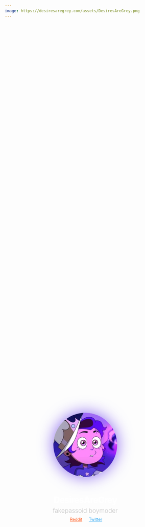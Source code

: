 ```yaml
---
image: https://desiresaregrey.com/assets/DesiresAreGrey.png
---
```

<link rel="stylesheet" href="https://cdnjs.cloudflare.com/ajax/libs/font-awesome/6.5.2/css/all.min.css">
<link rel="preload" href="/assets/DesiresAreGrey.png" as="image">

<style>
.home-container {
  display: flex;
  flex-direction: column;
  align-items: center;
  justify-content: center;
  text-align: center;
  min-height: 70vh;
  opacity: 0;
  animation: fadeInUp 750ms ease-out 250ms forwards;
}

@keyframes fadeInUp {
  from {
    opacity: 0;
    transform: translateY(20px);
  }
  to {
    opacity: 1;
    transform: translateY(0);
  }
}

.profile-pic {
  width: 200px;
  height: 200px;
  border-radius: 50%;
  margin-bottom: 1rem;
  box-shadow: 0 0 48px #3c02e899;
}

.home-title {
  font-size: 2em !important;
  font-weight: 800 !important;
  color: #FFFFFF !important;
  margin-bottom: 0.25rem;
  letter-spacing: -1.5px;
}

.home-subtitle {
  font-size: 1.2rem;
  font-weight: 350 !important;
  color: #c4c4c4;
  margin-top: 0;
  margin-bottom: 0.5rem;
}

.social-links {
  display: flex;
  gap: 1rem;
}

.social-link {
  display: flex;
  align-items: center;
  gap: 0.3rem;
  margin-bottom: 2rem;
  font-size: 0.8rem;
  font-variation-settings: 'wght' 650;
  transition: all 200ms ease !important;
}
.social-link:hover {
  font-variation-settings: 'wght' 800;
}

.social-link .fa-brands {
  font-size: 1.2rem;
}

.reddit {
    color: #ff5719 !important;
}
.social-link:hover.reddit {
    color: #ff6026 !important;
    text-shadow: 0 0 32px #ff3c00;
}

.twitter {
    color: #1DA1F2 !important;
}
.social-link:hover.twitter {
    color: #2ca6f2 !important;
    text-shadow: 0 0 32px #0091ff;
}
</style>

<div class="home-container">
  <img class="profile-pic no-lb" src="assets/DesiresAreGrey.png">
  <h1 class="home-title">DesiresAreGrey</h1>
  <p class="home-subtitle">fakepassoid boymoder</p>
  <div class="social-links">
    <a class="social-link noselect reddit" href="https://www.reddit.com/user/DesiresAreGrey" target="_blank">
      <i class="fa-brands fa-reddit-alien"></i>
      <span>Reddit</span>
    </a>
    <a class="social-link noselect twitter" href="https://twitter.com/DesiresAreGrey" target="_blank">
      <i class="fa-brands fa-twitter"></i>
      <span>Twitter</span>
    </a>
  </div>
</div>